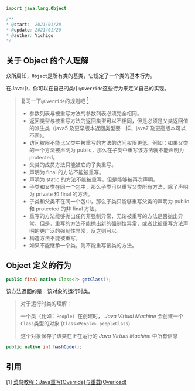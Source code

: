 ``` java
import java.lang.Object
```

```java
/**
* @start:  2021/01/20
* @update: 2021/01/20
* @auther: Yichigo
*/
```

## 关于 Object 的个人理解

众所周知，`Object`是所有类的基类，它规定了一个类的基本行为。

在Java中，你可以在自己的类中`@Override`这些行为来定义自己的实现。

> 复习一下`@Override`的规则吧 [<sup>1</sup>](#refer-anchor)
>
> - 参数列表与被重写方法的参数列表必须完全相同。
> - 返回类型与被重写方法的返回类型可以不相同，但是必须是父类返回值的派生类（java5 及更早版本返回类型要一样，java7 及更高版本可以不同）。
> - 访问权限不能比父类中被重写的方法的访问权限更低。例如：如果父类的一个方法被声明为 public，那么在子类中重写该方法就不能声明为 protected。
> - 父类的成员方法只能被它的子类重写。
> - 声明为 final 的方法不能被重写。
> - 声明为 static 的方法不能被重写，但是能够被再次声明。
> - 子类和父类在同一个包中，那么子类可以重写父类所有方法，除了声明为 private 和 final 的方法。
> - 子类和父类不在同一个包中，那么子类只能够重写父类的声明为 public 和 protected 的非 final 方法。
> - 重写的方法能够抛出任何非强制异常，无论被重写的方法是否抛出异常。但是，重写的方法不能抛出新的强制性异常，或者比被重写方法声明的更广泛的强制性异常，反之则可以。
> - 构造方法不能被重写。
> - 如果不能继承一个类，则不能重写该类的方法。

## Object 定义的行为

```java
public final native Class<?> getClass();
```

该方法返回的是：该对象的运行时类。  

> 对于运行时类的理解：
>
> 一个类（比如：`People`）在创建时， *Java Virtual Machine* 会创建一个`Class`类型的对象 (`Class<People> peopleClass`)  
>
> 这个对象保存了该类在正在运行的 *Java Virtual Machine* 中所有信息

```java
public native int hashCode();
```



## 引用

<div id="refer-anchor"></div>

[1] [菜鸟教程：Java重写(Override)与重载(Overload)](https://www.runoob.com/java/java-override-overload.html)
